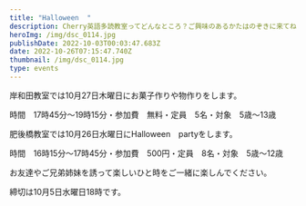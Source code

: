 ```yaml
---
title: "Halloween  "
description: Cherry英語多読教室ってどんなところ？ご興味のあるかたはのぞきに来てね！
heroImg: /img/dsc_0114.jpg
publishDate: 2022-10-03T00:03:47.683Z
date: 2022-10-26T07:15:47.740Z
thumbnail: /img/dsc_0114.jpg
type: events
---
```

岸和田教室では10月27日木曜日にお菓子作りや物作りをします。

時間　17時45分～19時15分・参加費　無料・定員　5名・対象　5歳～13歳　

肥後橋教室では10月26日水曜日にHalloween　partyをします。

時間　16時15分～17時45分・参加費　500円・定員　8名・対象　5歳～12歳

お友達やご兄弟姉妹を誘って楽しいひと時をご一緒に楽しんでください。

締切は10月5日水曜日18時です。